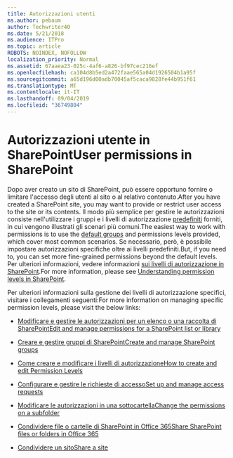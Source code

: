 ```yaml
---
title: Autorizzazioni utenti
ms.author: pebaum
author: Techwriter40
ms.date: 5/21/2018
ms.audience: ITPro
ms.topic: article
ROBOTS: NOINDEX, NOFOLLOW
localization_priority: Normal
ms.assetid: 67aaea23-025c-4af6-a826-bf97cec216ef
ms.openlocfilehash: ca104d8b5ed2a472faae565a04d1926504b1a95f
ms.sourcegitcommit: a65d196d00adb70045af5caca9828fe44b951f61
ms.translationtype: MT
ms.contentlocale: it-IT
ms.lasthandoff: 09/04/2019
ms.locfileid: "36749804"
---
```

# <a name="user-permissions-in-sharepoint"></a><span data-ttu-id="affc6-102">Autorizzazioni utente in SharePoint</span><span class="sxs-lookup"><span data-stu-id="affc6-102">User permissions in SharePoint</span></span>

<span data-ttu-id="affc6-103">Dopo aver creato un sito di SharePoint, può essere opportuno fornire o limitare l'accesso degli utenti al sito o al relativo contenuto.</span><span class="sxs-lookup"><span data-stu-id="affc6-103">After you have created a SharePoint site, you may want to provide or restrict user access to the site or its contents.</span></span> <span data-ttu-id="affc6-104">Il modo più semplice per gestire le autorizzazioni consiste nell'utilizzare i gruppi e i livelli di autorizzazione [predefiniti](https://docs.microsoft.com/sharepoint/default-sharepoint-groups) forniti, in cui vengono illustrati gli scenari più comuni.</span><span class="sxs-lookup"><span data-stu-id="affc6-104">The easiest way to work with permissions is to use the [default groups](https://docs.microsoft.com/sharepoint/default-sharepoint-groups) and permissions levels provided, which cover most common scenarios.</span></span> <span data-ttu-id="affc6-105">Se necessario, però, è possibile impostare autorizzazioni specifiche oltre ai livelli predefiniti.</span><span class="sxs-lookup"><span data-stu-id="affc6-105">But, if you need to, you can set more fine-grained permissions beyond the default levels.</span></span> <span data-ttu-id="affc6-106">Per ulteriori informazioni, vedere informazioni [sui livelli di autorizzazione in SharePoint](https://docs.microsoft.com/sharepoint/understanding-permission-levels).</span><span class="sxs-lookup"><span data-stu-id="affc6-106">For more information, please see [Understanding permission levels in SharePoint](https://docs.microsoft.com/sharepoint/understanding-permission-levels).</span></span>

<span data-ttu-id="affc6-107">Per ulteriori informazioni sulla gestione dei livelli di autorizzazione specifici, visitare i collegamenti seguenti:</span><span class="sxs-lookup"><span data-stu-id="affc6-107">For more information on managing specific permission levels, please visit the below links:</span></span>

- [<span data-ttu-id="affc6-108">Modificare e gestire le autorizzazioni per un elenco o una raccolta di SharePoint</span><span class="sxs-lookup"><span data-stu-id="affc6-108">Edit and manage permissions for a SharePoint list or library</span></span>](https://support.office.com/article/customize-permissions-for-a-sharepoint-list-or-library-02d770f3-59eb-4910-a608-5f84cc297782)

- [<span data-ttu-id="affc6-109">Creare e gestire gruppi di SharePoint</span><span class="sxs-lookup"><span data-stu-id="affc6-109">Create and manage SharePoint groups</span></span>](https://docs.microsoft.com/sharepoint/customize-sharepoint-site-permissions)

- [<span data-ttu-id="affc6-110">Come creare e modificare i livelli di autorizzazione</span><span class="sxs-lookup"><span data-stu-id="affc6-110">How to create and edit Permission Levels</span></span>](https://docs.microsoft.com/sharepoint/how-to-create-and-edit-permission-levels)

- [<span data-ttu-id="affc6-111">Configurare e gestire le richieste di accesso</span><span class="sxs-lookup"><span data-stu-id="affc6-111">Set up and manage access requests</span></span>](https://support.office.com/article/set-up-and-manage-access-requests-94b26e0b-2822-49d4-929a-8455698654b3)

- [<span data-ttu-id="affc6-112">Modificare le autorizzazioni in una sottocartella</span><span class="sxs-lookup"><span data-stu-id="affc6-112">Change the permissions on a subfolder</span></span>](https://support.office.com/article/change-the-permissions-on-a-subfolder-5427bd7c-f20a-4f75-8cf2-5359dd45a1a6)

- [<span data-ttu-id="affc6-113">Condividere file o cartelle di SharePoint in Office 365</span><span class="sxs-lookup"><span data-stu-id="affc6-113">Share SharePoint files or folders in Office 365</span></span>](https://support.office.com/article/share-sharepoint-files-or-folders-1fe37332-0f9a-4719-970e-d2578da4941c)

- [<span data-ttu-id="affc6-114">Condividere un sito</span><span class="sxs-lookup"><span data-stu-id="affc6-114">Share a site</span></span>](https://support.office.com/article/share-a-site-958771a8-d041-4eb8-b51c-afea2eae3658)
